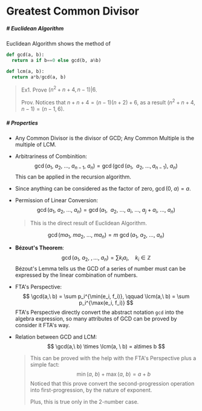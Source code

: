 

# Greatest Common Divisor

$$
\newcommand\gcd{\textrm{gcd}}
\newcommand\lcm{\textrm{lcm}}
$$

##### # **Euclidean Algorithm**

Euclidean Algorithm shows the method of 

```python
def gcd(a, b):
  return a if b==0 else gcd(b, a%b)

def lcm(a, b):
  return a*b/gcd(a, b)
```

> Ex1. Prove $(n^2+n+4, n-1)|6$.
>
> Prov. Notices that $n+n+4 = (n-1)(n+2)+6$, as a result $(n^2+n+4, n-1) = (n-1, 6)$.



##### # Properties

- Any Common Divisor is the divisor of GCD; Any Common Multiple is the multiple of LCM.

- Arbitrariness of Combinition:
    $$
    \gcd(a_1,\ a_2,\ ...,\ a_{n-1}, \ a_n) = \gcd(\gcd(a_1,\ \ a_2,\ ...,a_{n-1}),  \ a_n)
    $$
    This can be applied in the recursion algorithm.

- Since anything can be considered as the factor of zero, $\gcd(0, \ a) = a$.

- Permission of Linear Conversion:
    $$
    \gcd(a_1,\ a_2,\ ...,\ a_n) = \gcd(a_1,\ \ a_2,\ ...,\ a_i,\ ..., \ 	a_j+a_i,\ ...,\ a_n)
    $$

    >  This is the direct result of Euclidean Algorithm.

    $$
    \gcd(ma_1,\ ma_2,\ ...,\ ma_n) = m\ \gcd(a_1,\ a_2,\ ...,\ a_n)
    $$

    

- **Bézout's Theorem**:
    $$
    \gcd(a_1, \ a_2,\ , ... ,\ a_n) = \sum k_ia_i, \quad k_i\in\mathbb{Z}
    $$
    Bézout's Lemma tells us the GCD of a series of number must can be expressed by the linear combination of numbers.

- FTA's Perspective:
    $$
    \gcd(a,\ b) = \sum p_i^{\min(e_i, f_i)},
    \qquad
    \lcm(a,\ b) = \sum p_i^{\max(e_i, f_i)}
    $$
    FTA's Perspective directly convert the abstract notation `gcd` into the algebra expression, so many attributes of GCD can be proved by consider it FTA's way.

- Relation between GCD and LCM:
    $$
    \gcd(a,\ b) \times \lcm(a, \ b) = a\times b
    $$

    > This can be proved with the help with the FTA's Perspective plus a simple fact:
    > $$
    > \min(a,\ b) + \max(a,\ b) =  a + b
    > $$
    > Noticed that this prove convert the second-progression operation into first-progression, by the nature of exponent.
    >
    > Plus, this is true only in the 2-number case.





